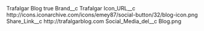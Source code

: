 <?xml version="1.0" encoding="UTF-8"?>
<CustomMetadata xmlns="http://soap.sforce.com/2006/04/metadata" xmlns:xsi="http://www.w3.org/2001/XMLSchema-instance" xmlns:xsd="http://www.w3.org/2001/XMLSchema">
    <label>Trafalgar Blog</label>
    <protected>true</protected>
    <values>
        <field>Brand__c</field>
        <value xsi:type="xsd:string">Trafalgar</value>
    </values>
    <values>
        <field>Icon_URL__c</field>
        <value xsi:type="xsd:string">http://icons.iconarchive.com/icons/emey87/social-button/32/blog-icon.png</value>
    </values>
    <values>
        <field>Share_Link__c</field>
        <value xsi:type="xsd:string">http://trafalgarblog.com</value>
    </values>
    <values>
        <field>Social_Media_del__c</field>
        <value xsi:type="xsd:string">Blog.png</value>
    </values>
</CustomMetadata>
